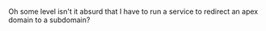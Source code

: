 Oh some level isn't it absurd that I have to run a service to redirect an apex domain to a subdomain?
